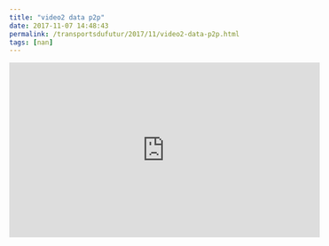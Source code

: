```yaml
---
title: "video2 data p2p"
date: 2017-11-07 14:48:43
permalink: /transportsdufutur/2017/11/video2-data-p2p.html
tags: [nan]
---
```


<iframe width="560" height="315" src="https://www.youtube.com/embed/0Yu4grNlP5g" frameborder="0" allowfullscreen></iframe>
